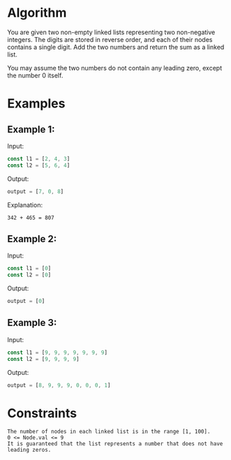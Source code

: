 # Algorithm

You are given two non-empty linked lists representing two non-negative integers. The digits are stored in reverse order, and each of their nodes contains a single digit. Add the two numbers and return the sum as a linked list.

You may assume the two numbers do not contain any leading zero, except the number 0 itself.

# Examples

## Example 1:

Input:

```javascript
const l1 = [2, 4, 3]
const l2 = [5, 6, 4]
```

Output:

```javascript
output = [7, 0, 8]
```

Explanation:

```
342 + 465 = 807
```

## Example 2:

Input:

```javascript
const l1 = [0]
const l2 = [0]
```

Output:

```javascript
output = [0]
```

## Example 3:

Input:

```javascript
const l1 = [9, 9, 9, 9, 9, 9, 9]
const l2 = [9, 9, 9, 9]
```

Output:

```javascript
output = [8, 9, 9, 9, 0, 0, 0, 1]
```

# Constraints

    The number of nodes in each linked list is in the range [1, 100].
    0 <= Node.val <= 9
    It is guaranteed that the list represents a number that does not have leading zeros.
